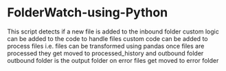 # FolderWatch-using-Python
This script detects if a new file is added to the inbound folder
custom logic can be added to the code to handle files
custom code can be added to process files i.e. files can be transformed using pandas
once files are processed they get moved to processed_history and outbound folder
outbound folder is the output folder
on error files get moved to error folder
